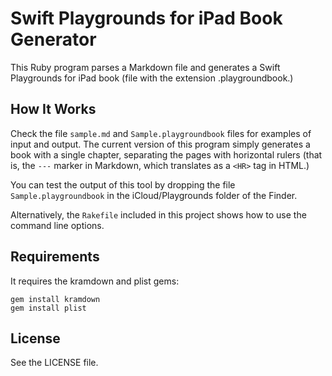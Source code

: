 # Swift Playgrounds for iPad Book Generator

This Ruby program parses a Markdown file and generates a Swift
Playgrounds for iPad book (file with the extension .playgroundbook.)

## How It Works

Check the file `sample.md` and `Sample.playgroundbook` files for
examples of input and output. The current version of this program simply
generates a book with a single chapter, separating the pages with
horizontal rulers (that is, the `---` marker in Markdown, which
translates as a `<HR>` tag in HTML.)

You can test the output of this tool by dropping the file
`Sample.playgroundbook` in the iCloud/Playgrounds folder of the Finder.

Alternatively, the `Rakefile` included in this project shows how to use
the command line options.

## Requirements

It requires the kramdown and plist gems:

    gem install kramdown
    gem install plist

## License

See the LICENSE file.

